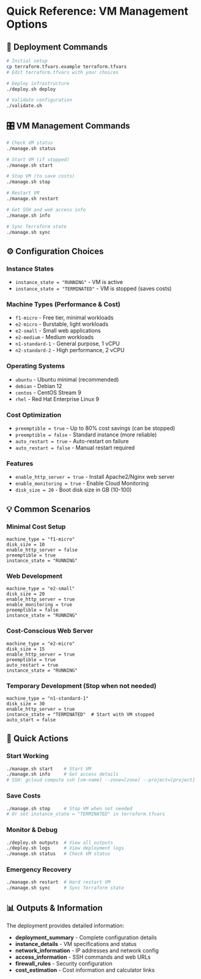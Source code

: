 # Quick Reference: VM Management Options

## 🚀 **Deployment Commands**
```bash
# Initial setup
cp terraform.tfvars.example terraform.tfvars
# Edit terraform.tfvars with your choices

# Deploy infrastructure
./deploy.sh deploy

# Validate configuration
./validate.sh
```

## 🎛️ **VM Management Commands**
```bash
# Check VM status
./manage.sh status

# Start VM (if stopped)
./manage.sh start

# Stop VM (to save costs)
./manage.sh stop

# Restart VM
./manage.sh restart

# Get SSH and web access info
./manage.sh info

# Sync Terraform state
./manage.sh sync
```

## ⚙️ **Configuration Choices**

### Instance States
- `instance_state = "RUNNING"` - VM is active
- `instance_state = "TERMINATED"` - VM is stopped (saves costs)

### Machine Types (Performance & Cost)
- `f1-micro` - Free tier, minimal workloads
- `e2-micro` - Burstable, light workloads  
- `e2-small` - Small web applications
- `e2-medium` - Medium workloads
- `n1-standard-1` - General purpose, 1 vCPU
- `n2-standard-2` - High performance, 2 vCPU

### Operating Systems
- `ubuntu` - Ubuntu minimal (recommended)
- `debian` - Debian 12
- `centos` - CentOS Stream 9
- `rhel` - Red Hat Enterprise Linux 9

### Cost Optimization
- `preemptible = true` - Up to 80% cost savings (can be stopped)
- `preemptible = false` - Standard instance (more reliable)
- `auto_restart = true` - Auto-restart on failure
- `auto_restart = false` - Manual restart required

### Features
- `enable_http_server = true` - Install Apache2/Nginx web server
- `enable_monitoring = true` - Enable Cloud Monitoring
- `disk_size = 20` - Boot disk size in GB (10-100)

## 💡 **Common Scenarios**

### Minimal Cost Setup
```hcl
machine_type = "f1-micro"
disk_size = 10
enable_http_server = false
preemptible = true
instance_state = "RUNNING"
```

### Web Development
```hcl
machine_type = "e2-small"
disk_size = 20
enable_http_server = true
enable_monitoring = true
preemptible = false
instance_state = "RUNNING"
```

### Cost-Conscious Web Server
```hcl
machine_type = "e2-micro"
disk_size = 15
enable_http_server = true
preemptible = true
auto_restart = true
instance_state = "RUNNING"
```

### Temporary Development (Stop when not needed)
```hcl
machine_type = "n1-standard-1"
disk_size = 30
enable_http_server = true
instance_state = "TERMINATED"  # Start with VM stopped
auto_start = false
```

## 🔧 **Quick Actions**

### Start Working
```bash
./manage.sh start    # Start VM
./manage.sh info     # Get access details
# SSH: gcloud compute ssh [vm-name] --zone=[zone] --project=[project]
```

### Save Costs
```bash
./manage.sh stop     # Stop VM when not needed
# Or set instance_state = "TERMINATED" in terraform.tfvars
```

### Monitor & Debug
```bash
./deploy.sh outputs  # View all outputs
./deploy.sh logs     # View deployment logs
./manage.sh status   # Check VM status
```

### Emergency Recovery
```bash
./manage.sh restart  # Hard restart VM
./manage.sh sync     # Sync Terraform state
```

## 📊 **Outputs & Information**

The deployment provides detailed information:
- **deployment_summary** - Complete configuration details
- **instance_details** - VM specifications and status
- **network_information** - IP addresses and network config
- **access_information** - SSH commands and web URLs
- **firewall_rules** - Security configuration
- **cost_estimation** - Cost information and calculator links
